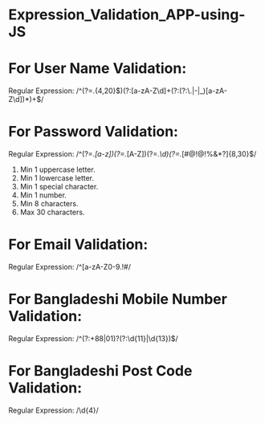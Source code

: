 # Expression_Validation_APP-using-JS
# For User Name Validation:
Regular Expression: /^(?=.{4,20}$)(?:[a-zA-Z\d]+(?:(?:\.|-|_)[a-zA-Z\d])*)+$/

# For Password Validation:
Regular Expression: /^(?=.*[a-z])(?=.*[A-Z])(?=.*\d)(?=.*[#$@!%&*?])[A-Za-z\d#$@!%&*?]{8,30}$/
1. Min 1 uppercase letter.
2. Min 1 lowercase letter.
3. Min 1 special character.
5. Min 1 number.
6. Min 8 characters.
7. Max 30 characters.

# For Email Validation:
Regular Expression: /^[a-zA-Z0-9.!#$%&'*+\/=?^_`{|}~-]+@[a-zA-Z0-9](?:[a-zA-Z0-9-]{0,61}[a-zA-Z0-9])?(?:\.[a-zA-Z0-9](?:[a-zA-Z0-9-]{0,61}[a-zA-Z0-9])?)*$/

# For Bangladeshi Mobile Number Validation:
Regular Expression: /^(?:\+88|01)?(?:\d{11}|\d{13})$/

# For Bangladeshi Post Code Validation:
Regular Expression: /\d{4}/

